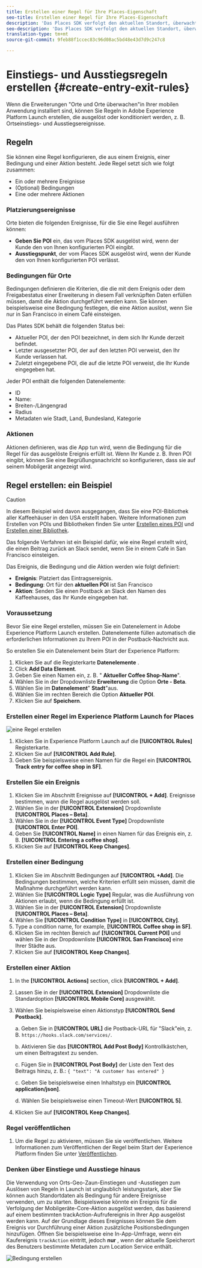 ```yaml
---
title: Erstellen einer Regel für Ihre Places-Eigenschaft
seo-title: Erstellen einer Regel für Ihre Places-Eigenschaft
description: 'Das Places SDK verfolgt den aktuellen Standort, überwacht die konfigurierten POIs um den aktuellen Speicherort und verfolgt die Ein- und Ausstiegsereignisse für diese POIs. '
seo-description: 'Das Places SDK verfolgt den aktuellen Standort, überwacht die konfigurierten POIs um den aktuellen Speicherort und verfolgt die Ein- und Ausstiegsereignisse für diese POIs. '
translation-type: tm+mt
source-git-commit: 9feb88f1ccec83c96d08ac5bd48e43d7d9c247c8

---
```



# Einstiegs- und Ausstiegsregeln erstellen {#create-entry-exit-rules}

Wenn die Erweiterungen "Orte und Orte überwachen"in Ihrer mobilen Anwendung installiert sind, können Sie Regeln in Adobe Experience Platform Launch erstellen, die ausgelöst oder konditioniert werden, z. B. Ortseinstiegs- und Ausstiegsereignisse.

## Regeln

Sie können eine Regel konfigurieren, die aus einem Ereignis, einer Bedingung und einer Aktion besteht. Jede Regel setzt sich wie folgt zusammen:

* Ein oder mehrere Ereignisse
* (Optional) Bedingungen
* Eine oder mehrere Aktionen

### Platzierungsereignisse

Orte bieten die folgenden Ereignisse, für die Sie eine Regel ausführen können:

* **Geben Sie POI** ein, das vom Places SDK ausgelöst wird, wenn der Kunde den von Ihnen konfigurierten POI eingibt.
* **Ausstiegspunkt**, der vom Places SDK ausgelöst wird, wenn der Kunde den von Ihnen konfigurierten POI verlässt.

### Bedingungen für Orte

Bedingungen definieren die Kriterien, die die mit dem Ereignis oder dem Freigabestatus einer Erweiterung in diesem Fall verknüpften Daten erfüllen müssen, damit die Aktion durchgeführt werden kann. Sie können beispielsweise eine Bedingung festlegen, die eine Aktion auslöst, wenn Sie nur in San Francisco in einem Café einsteigen.

Das Plates SDK behält die folgenden Status bei:

* Aktueller POI, der den POI bezeichnet, in dem sich Ihr Kunde derzeit befindet.
* Letzter ausgesetzter POI, der auf den letzten POI verweist, den Ihr Kunde verlassen hat.
* Zuletzt eingegebene POI, die auf die letzte POI verweist, die Ihr Kunde eingegeben hat.

Jeder POI enthält die folgenden Datenelemente:

* ID
* Name:
* Breiten-/Längengrad
* Radius
* Metadaten wie Stadt, Land, Bundesland, Kategorie

### Aktionen

Aktionen definieren, was die App tun wird, wenn die Bedingung für die Regel für das ausgelöste Ereignis erfüllt ist. Wenn Ihr Kunde z. B. Ihren POI eingibt, können Sie eine Begrüßungsnachricht so konfigurieren, dass sie auf seinem Mobilgerät angezeigt wird.

## Regel erstellen: ein Beispiel

>[!CAUTION]
>
>In diesem Beispiel wird davon ausgegangen, dass Sie eine POI-Bibliothek aller Kaffeehäuser in den USA erstellt haben. Weitere Informationen zum Erstellen von POIs und Bibliotheken finden Sie unter [Erstellen eines POI](https://placesdocs.com/places-services-by-adobe-documentation/places-database-management-1/managing-pois-in-the-places-ui#create-a-poi) und [Erstellen einer Bibliothek](https://placesdocs.com/places-services-by-adobe-documentation/places-database-management-1/manage-libraries#create-a-library).

Das folgende Verfahren ist ein Beispiel dafür, wie eine Regel erstellt wird, die einen Beitrag zurück an Slack sendet, wenn Sie in einem Café in San Francisco einsteigen.

Das Ereignis, die Bedingung und die Aktion werden wie folgt definiert:

* **Ereignis**: Platziert das Eintragsereignis.
* **Bedingung**: Ort für den **aktuellen POI** ist San Francisco
* **Aktion**: Senden Sie einen Postback an Slack den Namen des Kaffeehauses, das Ihr Kunde eingegeben hat.

### Voraussetzung

Bevor Sie eine Regel erstellen, müssen Sie ein Datenelement in Adobe Experience Platform Launch erstellen. Datenelemente füllen automatisch die erforderlichen Informationen zu Ihrem POI in der Postback-Nachricht aus.

So erstellen Sie ein Datenelement beim Start der Experience Platform:

1. Klicken Sie auf die Registerkarte **Datenelemente** .
2. Click **Add Data Element**.
3. Geben Sie einen Namen ein, z. B. " **Aktueller Coffee Shop-Name**".
4. Wählen Sie in der Dropdownliste **Erweiterung** die Option **Orte - Beta**.
5. Wählen Sie im **Datenelement**" **Stadt**"aus.
6. Wählen Sie im rechten Bereich die Option **Aktueller POI**.
7. Klicken Sie auf **Speichern**.

### Erstellen einer Regel im Experience Platform Launch for Places

![eine Regel erstellen](/help/assets/placesrule.png)

1. Klicken Sie in Experience Platform Launch auf die **[!UICONTROL Rules]** Registerkarte.
2. Klicken Sie auf **[!UICONTROL Add Rule]**.
3. Geben Sie beispielsweise einen Namen für die Regel ein **[!UICONTROL Track entry for coffee shop in SF]**.

### Erstellen Sie ein Ereignis

1. Klicken Sie im Abschnitt Ereignisse auf **[!UICONTROL + Add]**. Ereignisse bestimmen, wann die Regel ausgelöst werden soll.
2. Wählen Sie in der **[!UICONTROL Extension]** Dropdownliste **[!UICONTROL Places – Beta]**.
3. Wählen Sie in der **[!UICONTROL Event Type]** Dropdownliste **[!UICONTROL Enter POI]**.
4. Geben Sie **[!UICONTROL Name]** in einen Namen für das Ereignis ein, z. B. **[!UICONTROL Entering a coffee shop]**.
5. Klicken Sie auf **[!UICONTROL Keep Changes]**.

### Erstellen einer Bedingung

1. Klicken Sie im Abschnitt Bedingungen auf **[!UICONTROL +Add]**. Die Bedingungen bestimmen, welche Kriterien erfüllt sein müssen, damit die Maßnahme durchgeführt werden kann.
2. Wählen Sie **[!UICONTROL Logic Type]** Regular, was die Ausführung von Aktionen erlaubt, wenn die Bedingung erfüllt ist.
3. Wählen Sie in der **[!UICONTROL Extension]** Dropdownliste **[!UICONTROL Places – Beta]**.
4. Wählen Sie **[!UICONTROL Condition Type]** in **[!UICONTROL City]**.
5. Type a condition name, for example, **[!UICONTROL Coffee shop in SF]**.
6. Klicken Sie im rechten Bereich auf **[!UICONTROL Current POI]** und wählen Sie in der Dropdownliste **[!UICONTROL San Francisco]** eine Ihrer Städte aus.
7. Klicken Sie auf **[!UICONTROL Keep Changes]**.

### Erstellen einer Aktion

1. In the **[!UICONTROL Actions]** section, click **[!UICONTROL + Add]**.
2. Lassen Sie in der **[!UICONTROL Extension]** Dropdownliste die Standardoption **[!UICONTROL Mobile Core]** ausgewählt.
3. Wählen Sie beispielsweise einen Aktionstyp **[!UICONTROL Send Postback]**.

   a. Geben Sie in **[!UICONTROL URL]** die Postback-URL für "Slack"ein, z. B. `https://hooks.slack.com/services/`.

   b. Aktivieren Sie das **[!UICONTROL Add Post Body]** Kontrollkästchen, um einen Beitragstext zu senden.

   c. Fügen Sie in **[!UICONTROL Post Body]** der Liste den Text des Beitrags hinzu, z. B.: `{ "text": "A customer has entered" }`

   c. Geben Sie beispielsweise einen Inhaltstyp ein **[!UICONTROL application/json]**.

   d. Wählen Sie beispielsweise einen Timeout-Wert **[!UICONTROL 5]**.

4. Klicken Sie auf **[!UICONTROL Keep Changes]**.

### Regel veröffentlichen

1. Um die Regel zu aktivieren, müssen Sie sie veröffentlichen. Weitere Informationen zum Veröffentlichen der Regel beim Start der Experience Platform finden Sie unter [Veröffentlichen](https://docs.adobelaunch.com/launch-reference/publishing).

### Denken über Einstiege und Ausstiege hinaus

Die Verwendung von Orts-Geo-Zaun-Einstiegen und -Ausstiegen zum Auslösen von Regeln in Launch ist unglaublich leistungsstark, aber Sie können auch Standortdaten als Bedingung für andere Ereignisse verwenden, um zu starten. Beispielsweise könnte ein Ereignis für die Verfolgung der Mobilgeräte-Core-Aktion ausgelöst werden, das basierend auf einem bestimmten trackAction-Aufrufereignis in Ihrer App ausgelöst werden kann. Auf der Grundlage dieses Ereignisses können Sie dem Ereignis vor Durchführung einer Aktion zusätzliche Positionsbedingungen hinzufügen. Öffnen Sie beispielsweise eine In-App-Umfrage, wenn ein Kaufereignis `trackAction` eintritt, jedoch **nur** , wenn der aktuelle Speicherort des Benutzers bestimmte Metadaten zum Location Service enthält.

![Bedingung erstellen](/help/assets/places-condition.png)